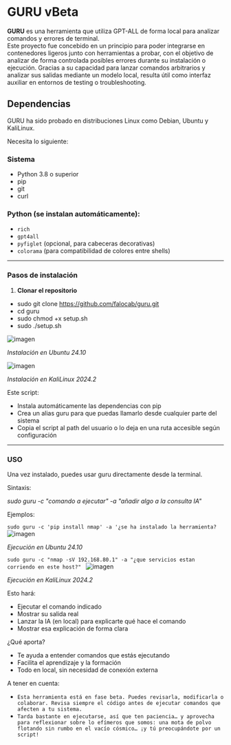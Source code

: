 
# **GURU** vBeta

**GURU** es una herramienta que utiliza GPT-ALL de forma local para analizar comandos y errores de terminal.  
Este proyecto fue concebido en un principio para poder integrarse en contenedores ligeros junto con herramientas a probar, con el objetivo de analizar de forma controlada posibles errores durante su instalación o ejecución. Gracias a su capacidad para lanzar comandos arbitrarios y analizar sus salidas mediante un modelo local, resulta útil como interfaz auxiliar en entornos de testing o troubleshooting.


**Dependencias**
---
GURU ha sido probado en distribuciones Linux como Debian, Ubuntu y KaliLinux. 

Necesita lo siguiente:

### Sistema
- Python 3.8 o superior
- pip
- git
- curl
### Python (se instalan automáticamente):
- `rich`
- `gpt4all`
- `pyfiglet` (opcional, para cabeceras decorativas)
- `colorama` (para compatibilidad de colores entre shells)
---
### Pasos de instalación
1. **Clonar el repositorio**

- sudo git clone https://github.com/falocab/guru.git
- cd guru
- sudo chmod +x setup.sh
- sudo ./setup.sh
  
![imagen](https://github.com/user-attachments/assets/22f94c90-c4c8-4758-b61b-7583c58edfbd)

*Instalación en Ubuntu 24.10*


![imagen](https://github.com/user-attachments/assets/edc0939e-e4bc-4519-aa8d-1a7aea8359f8)

*Instalación en KaliLinux 2024.2*

Este script:
   -  Instala automáticamente las dependencias con pip
   -  Crea un alias guru para que puedas llamarlo desde cualquier parte del sistema
   -  Copia el script al path del usuario o lo deja en una ruta accesible según configuración
---
### USO
Una vez instalado, puedes usar guru directamente desde la terminal.

Sintaxis:

*sudo guru -c "comando a ejecutar" -a "añadir algo a la consulta IA"*

Ejemplos:

`sudo guru -c 'pip install nmap' -a '¿se ha instalado la herramienta?`
![imagen](https://github.com/user-attachments/assets/fb258370-13f0-45f8-9585-3eca6c0762ba)

*Ejecución en Ubuntu 24.10*

`sudo guru -c "nmap -sV 192.168.80.1" -a "¿que servicios estan corriendo en este host?" `
![imagen](https://github.com/user-attachments/assets/547c6d08-ca62-4906-886b-2bd730eb69e6)

*Ejecución en KaliLinux 2024.2*

Esto hará:
-    Ejecutar el comando indicado
-    Mostrar su salida real
-    Lanzar la IA (en local) para explicarte qué hace el comando
-    Mostrar esa explicación de forma clara

¿Qué aporta?
-    Te ayuda a entender comandos que estás ejecutando
-    Facilita el aprendizaje y la formación
-    Todo en local, sin necesidad de conexión externa

A tener en cuenta: 
- `Esta herramienta está en fase beta. Puedes revisarla, modificarla o colaborar. Revisa siempre el código antes de ejecutar comandos que afecten a tu sistema.`
- `Tarda bastante en ejecutarse, así que ten paciencia… y aprovecha para reflexionar sobre lo efímeros que somos: una mota de polvo flotando sin rumbo en el vacío cósmico… ¡y tú preocupándote por un script!`

